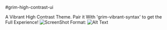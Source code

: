 #grim-high-contrast-ui

A Vibrant High Contrast Theme.
Pair it With 'grim-vibrant-syntax' to get the Full Experience!
![ScreenShot](/img/Theme.jpg)
Format: ![Alt Text](url)
